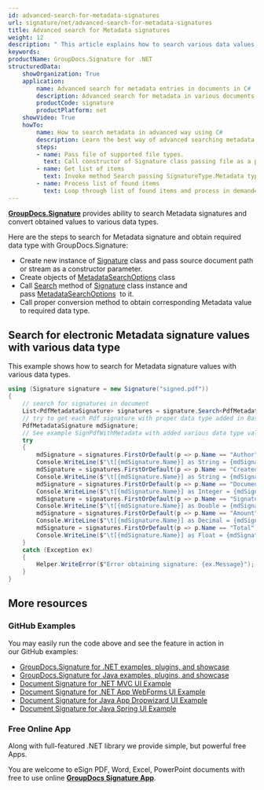 ```yaml
---
id: advanced-search-for-metadata-signatures
url: signature/net/advanced-search-for-metadata-signatures
title: Advanced search for Metadata signatures
weight: 12
description: " This article explains how to search various data values types within electronic signatures in the document metadata by GroupDocs.Signature API."
keywords: 
productName: GroupDocs.Signature for .NET
structuredData:
    showOrganization: True
    application:    
        name: Advanced search for metadata entries in documents in C#    
        description: Advanced search for metadata in various documents fast and easily with C# language and GroupDocs.Signature for .NET APIs
        productCode: signature
        productPlatform: net 
    showVideo: True
    howTo:
        name: How to search metadata in advanced way using C# 
        description: Learn the best way of advanced searching metadata records in documents with C#
        steps:
        - name: Pass file of supported file types.
          text: Call constructor of Signature class passing file as a parameter. You can use either file path or file stream. 
        - name: Get list of items 
          text: Invoke method Search passing SignatureType.Metadata type.
        - name: Process list of found items
          text: Loop through list of found items and process in demanded way.
---
```

[**GroupDocs.Signature**](https://products.groupdocs.com/signature/net) provides ability to search Metadata signatures and convert obtained values to various data types.

Here are the steps to search for Metadata signature and obtain required data type with GroupDocs.Signature:

* Create new instance of [Signature](https://reference.groupdocs.com/signature/net/groupdocs.signature/signature) class and pass source document path or stream as a constructor parameter.
* Create objects of [MetadataSearchOptions](https://apireference.groupdocs.com/net/signature/groupdocs.signature.options/metadatasearchoptions) class
* Call [Search](https://reference.groupdocs.com/signature/net/groupdocs.signature/signature/search) method of [Signature](https://reference.groupdocs.com/signature/net/groupdocs.signature/signature) class instance and pass [MetadataSearchOptions](https://apireference.groupdocs.com/net/signature/groupdocs.signature.options/metadatasearchoptions)  to it.
* Call proper conversion method to obtain corresponding Metadata value to required data type.

## Search for electronic Metadata signature values with various data type

This example shows how to search for Metadata signature values with various data types.

```csharp
using (Signature signature = new Signature("signed.pdf"))
{
    // search for signatures in document
    List<PdfMetadataSignature> signatures = signature.Search<PdfMetadataSignature>(SignatureType.Metadata);
    // try to get each Pdf signature with proper data type added in Basic usage example SignPdfWithMetadata
    PdfMetadataSignature mdSignature;
    // See example SignPdfWithMetadata with added various data type values to signatures
    try
    {
        mdSignature = signatures.FirstOrDefault(p => p.Name == "Author");
        Console.WriteLine($"\t[{mdSignature.Name}] as String = {mdSignature.ToString()}");
        mdSignature = signatures.FirstOrDefault(p => p.Name == "CreatedOn");
        Console.WriteLine($"\t[{mdSignature.Name}] as String = {mdSignature.ToDateTime().ToShortDateString()}");
        mdSignature = signatures.FirstOrDefault(p => p.Name == "DocumentId");
        Console.WriteLine($"\t[{mdSignature.Name}] as Integer = {mdSignature.ToInteger()}");
        mdSignature = signatures.FirstOrDefault(p => p.Name == "SignatureId");
        Console.WriteLine($"\t[{mdSignature.Name}] as Double = {mdSignature.ToDouble()}");
        mdSignature = signatures.FirstOrDefault(p => p.Name == "Amount");
        Console.WriteLine($"\t[{mdSignature.Name}] as Decimal = {mdSignature.ToDecimal()}");
        mdSignature = signatures.FirstOrDefault(p => p.Name == "Total");
        Console.WriteLine($"\t[{mdSignature.Name}] as Float = {mdSignature.ToSingle()}");
    }
    catch (Exception ex)
    {
        Helper.WriteError($"Error obtaining signature: {ex.Message}");
    }
}
```

## More resources

### GitHub Examples

You may easily run the code above and see the feature in action in our GitHub examples:

* [GroupDocs.Signature for .NET examples, plugins, and showcase](https://github.com/groupdocs-signature/GroupDocs.Signature-for-.NET)
* [GroupDocs.Signature for Java examples, plugins, and showcase](https://github.com/groupdocs-signature/GroupDocs.Signature-for-Java)
* [Document Signature for .NET MVC UI Example](https://github.com/groupdocs-signature/GroupDocs.Signature-for-.NET-MVC)
* [Document Signature for .NET App WebForms UI Example](https://github.com/groupdocs-signature/GroupDocs.Signature-for-.NET-WebForms)
* [Document Signature for Java App Dropwizard UI Example](https://github.com/groupdocs-signature/GroupDocs.Signature-for-Java-Dropwizard)
* [Document Signature for Java Spring UI Example](https://github.com/groupdocs-signature/GroupDocs.Signature-for-Java-Spring)

### Free Online App

Along with full-featured .NET library we provide simple, but powerful free Apps.

You are welcome to eSign PDF, Word, Excel, PowerPoint documents with free to use online **[GroupDocs Signature App](https://products.groupdocs.app/signature)**.
